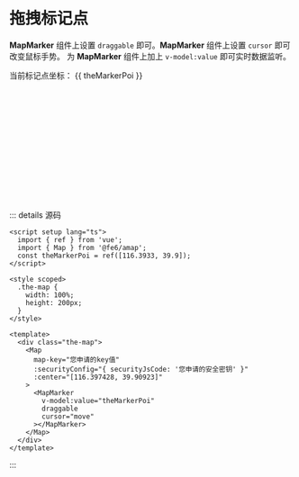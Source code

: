 # 拖拽标记点

**MapMarker** 组件上设置 `draggable` 即可。**MapMarker** 组件上设置 `cursor` 即可改变鼠标手势。 为 **MapMarker** 组件上加上 `v-model:value` 即可实时数据监听。

<script setup lang="ts">
  import { ref } from 'vue';
  import { Map, MapMarker } from '../../components';
  const theMarkerPoi = ref([116.3933, 39.9]);
</script>

<style scoped>
  .the-map {
    width: 100%;
    height: 200px;
  }
</style>

<div>
  <p>当前标记点坐标： {{ theMarkerPoi }}</p>
  <div class="the-map">
    <Map
      map-key="e37740bc1cc102bdc13fe10b02d82de6"
      :securityConfig="{ securityJsCode: '618328f70209e0ce7566f84258326f5d' }"
      :center="[116.3933, 39.9]"
    >
      <MapMarker
        v-model:value="theMarkerPoi"
        draggable
        cursor="move"
      ></MapMarker>
    </Map>
  </div>
</div>

::: details 源码
```html{2,4,22,23,24}
<script setup lang="ts">
  import { ref } from 'vue';
  import { Map } from '@fe6/amap';
  const theMarkerPoi = ref([116.3933, 39.9]);
</script>

<style scoped>
  .the-map {
    width: 100%;
    height: 200px;
  }
</style>

<template>
  <div class="the-map">
    <Map
      map-key="您申请的key值"
      :securityConfig="{ securityJsCode: '您申请的安全密钥' }"
      :center="[116.397428, 39.90923]"
    >
      <MapMarker
        v-model:value="theMarkerPoi"
        draggable
        cursor="move"
      ></MapMarker>
    </Map>
  </div>
</template>
```
:::
